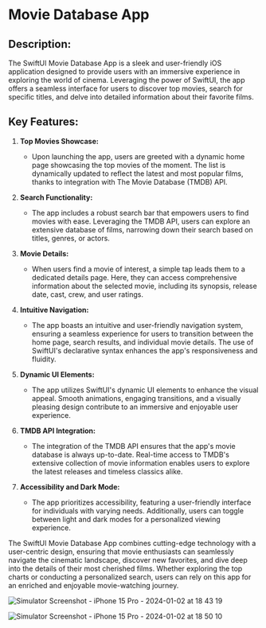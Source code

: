 # Movie Database App

## Description:
The SwiftUI Movie Database App is a sleek and user-friendly iOS application designed to provide users with an immersive experience in exploring the world of cinema. Leveraging the power of SwiftUI, the app offers a seamless interface for users to discover top movies, search for specific titles, and delve into detailed information about their favorite films.

## Key Features:

1. **Top Movies Showcase:**
   - Upon launching the app, users are greeted with a dynamic home page showcasing the top movies of the moment. The list is dynamically updated to reflect the latest and most popular films, thanks to integration with The Movie Database (TMDB) API.

2. **Search Functionality:**
   - The app includes a robust search bar that empowers users to find movies with ease. Leveraging the TMDB API, users can explore an extensive database of films, narrowing down their search based on titles, genres, or actors.

3. **Movie Details:**
   - When users find a movie of interest, a simple tap leads them to a dedicated details page. Here, they can access comprehensive information about the selected movie, including its synopsis, release date, cast, crew, and user ratings.

4. **Intuitive Navigation:**
   - The app boasts an intuitive and user-friendly navigation system, ensuring a seamless experience for users to transition between the home page, search results, and individual movie details. The use of SwiftUI's declarative syntax enhances the app's responsiveness and fluidity.

5. **Dynamic UI Elements:**
   - The app utilizes SwiftUI's dynamic UI elements to enhance the visual appeal. Smooth animations, engaging transitions, and a visually pleasing design contribute to an immersive and enjoyable user experience.

6. **TMDB API Integration:**
   - The integration of the TMDB API ensures that the app's movie database is always up-to-date. Real-time access to TMDB's extensive collection of movie information enables users to explore the latest releases and timeless classics alike.

7. **Accessibility and Dark Mode:**
   - The app prioritizes accessibility, featuring a user-friendly interface for individuals with varying needs. Additionally, users can toggle between light and dark modes for a personalized viewing experience.

The SwiftUI Movie Database App combines cutting-edge technology with a user-centric design, ensuring that movie enthusiasts can seamlessly navigate the cinematic landscape, discover new favorites, and dive deep into the details of their most cherished films. Whether exploring the top charts or conducting a personalized search, users can rely on this app for an enriched and enjoyable movie-watching journey.

![Simulator Screenshot - iPhone 15 Pro - 2024-01-02 at 18 43 19](https://github.com/Dhandeep10/MovieDatabase/assets/106858770/d3cf4afc-d63f-4254-80a0-7996a20bbc36)

![Simulator Screenshot - iPhone 15 Pro - 2024-01-02 at 18 50 10](https://github.com/Dhandeep10/MovieDatabase/assets/106858770/c4f4a282-f467-4bfb-a8ff-c5fb1227b48f)

